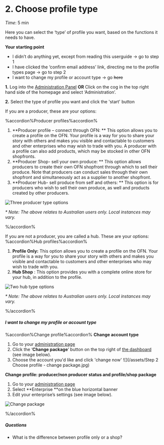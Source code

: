 # 2. Choose profile type

_Time_: 5 min

Here you can select the ‘type’ of profile you want, based on the functions it needs to have.  

**Your starting point**
- I didn’t do anything yet, except from reading this userguide → go to step 1
- I have clicked the ‘confirm email address’ link, directing me to the profile types page → go to step 2
- I want to change my profile or account type → go ~~here~~


**1.** Log into the [Administration Panel](https://openfoodnetwork.org.au/admin) **OR** Click on the cog in the top right hand side of the homepage and select ‘Administration’.

**2.** Select the type of profile you want and click the 'start' button


If you are a producer, these are your options:

%accordion%Producer profiles%accordion%

1. **Producer profile – connect through OFN: **
This option allows you to create a profile on the OFN. Your profile is a way for you to share your story with others and makes you visible and contactable to customers and other enterprises who may wish to trade with you. A producer with a profile can also add products, which may be stocked in other OFN shopfronts.
2. **Producer Shop- sell your own produce: **
This option allows producers to create their own OFN shopfront through which to sell their produce. Note that producers can conduct sales through their own shopfront and simultaneously act as a supplier to another shopfront.
3. **Producer Hub- sell produce from self and others: **
This option is for producers who wish to sell their own produce, as well and products created by other producers.


![](https://openfoodnetwork.org/wp-content/uploads/2015/05/Three-producer-types.png "Three producer type options")

_\* Note: The above relates to Australian users only. Local instances may vary._

%/accordion%

If you are not a producer, you are called a hub. These are your options:
%accordion%Hub profiles%accordion%

1. **Profile Only:**
    This option allows you to create a profile on the OFN. Your profile is a way for you to share your story with others and makes you visible and contactable to customers and other enterprises who may wish to trade with you.
2. **Hub Shop**
   : This option provides you with a complete online store for your hub, in addition to the profile.

![](https://openfoodnetwork.org/wp-content/uploads/2015/05/Two-hub-types.png "Two hub type options")

_\* Note: The above relates to Australian users only. Local instances may vary._
   
%/accordion%

##### I want to change my profile or account type
%accordion%Change profile%accordion%
**Change account type**

1. Go to your [administration page](https://openfoodnetwork.org.au/admin)
1. Click the ‘**Change package**‘ button on the top right of [the dashboard](/the-dashboard.md) (see image below). 
2. Choose the account you'd like and click 'change now'
![](/assets/Step 2 Choose profile - change package.jpg)

**Change profile: producer/non producer status and profile/shop package**
1. Go to your [administration page](https://openfoodnetwork.org.au/admin) 
2. Select **Enterprise **on the blue horizontal banner 
3. Edit your enterprise’s settings \(see image below\).


![](https://openfoodnetwork.org/wp-content/uploads/2015/05/Change-package.png "Change package")

%/accordion%

##### _Questions_
- What is the difference between profile only or a shop?





